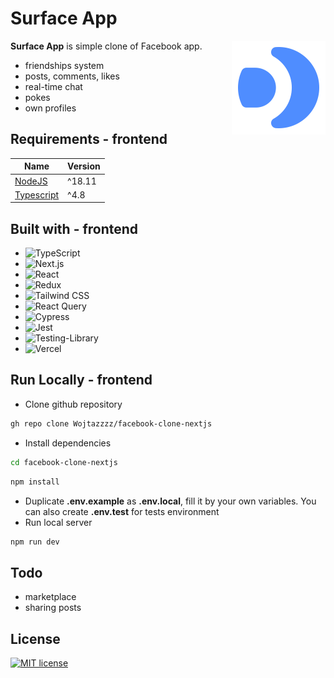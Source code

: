 # Surface App

<img align="right" src="/public/img/Logo.svg" height="150px" alt="Surface App Logo">

**Surface App** is simple clone of Facebook app.

-   friendships system
-   posts, comments, likes
-   real-time chat
-   pokes
-   own profiles

## Requirements - frontend

| Name                                          | Version |
| --------------------------------------------- | ------- |
| [NodeJS](https://nodejs.org/en/)              | ^18.11  |
| [Typescript](https://www.typescriptlang.org/) | ^4.8    |

## Built with - frontend

-   ![TypeScript](https://img.shields.io/static/v1?style=for-the-badge&message=TypeScript&color=3178C6&logo=TypeScript&logoColor=FFFFFF&label=)
-   ![Next.js](https://img.shields.io/static/v1?style=for-the-badge&message=Next.js&color=000000&logo=Next.js&logoColor=FFFFFF&label=)
-   ![React](https://img.shields.io/static/v1?style=for-the-badge&message=React&color=222222&logo=React&logoColor=61DAFB&label=)
-   ![Redux](https://img.shields.io/static/v1?style=for-the-badge&message=Redux&color=764ABC&logo=Redux&logoColor=FFFFFF&label=)
-   ![Tailwind CSS](https://img.shields.io/static/v1?style=for-the-badge&message=Tailwind+CSS&color=222222&logo=Tailwind+CSS&logoColor=06B6D4&label=)
-   ![React Query](https://img.shields.io/static/v1?style=for-the-badge&message=React+Query&color=FF4154&logo=React+Query&logoColor=FFFFFF&label=)
-   ![Cypress](https://img.shields.io/static/v1?style=for-the-badge&message=Cypress&color=17202C&logo=Cypress&logoColor=FFFFFF&label=)
-   ![Jest](https://img.shields.io/static/v1?style=for-the-badge&message=Jest&color=C21325&logo=Jest&logoColor=FFFFFF&label=)
-   ![Testing-Library](https://img.shields.io/badge/-TestingLibrary-%23E33332?style=for-the-badge&logo=testing-library&logoColor=white)
-   ![Vercel](https://img.shields.io/badge/vercel-%23000000.svg?style=for-the-badge&logo=vercel&logoColor=white)

## Run Locally - frontend

- Clone github repository

```bash
gh repo clone Wojtazzzz/facebook-clone-nextjs
```

- Install dependencies

```bash
cd facebook-clone-nextjs
```

```bash
npm install
```

- Duplicate **.env.example** as **.env.local**, fill it by your own variables. You can also create **.env.test** for tests environment
- Run local server

```bash
npm run dev
```

## Todo

-   marketplace
-   sharing posts

## License

[![MIT license](https://img.shields.io/badge/License-MIT-blue.svg)](https://lbesson.mit-license.org/)
